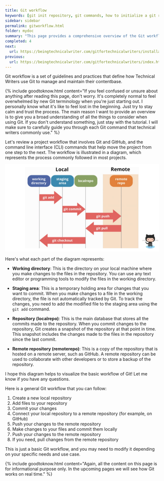 ```yaml
---
title: Git workflow
keywords: [git init repository, git commands, how to initialize a git repository, git repository github,git repository tutorial, select a branch]
sidebar: sidebar
permalink: gitworkflow.html
folder: mydoc
summary: "This page provides a comprehensive overview of the Git workflow."
completed: 4
next:
  url: https://beingtechnicalwriter.com/gitfortechnicalwriters/installation.html
previous:
  url: https://beingtechnicalwriter.com/gitfortechnicalwriters/index.html
---
```


Git workflow is a set of guidelines and practices that define how Technical Writers use Git to manage and maintain their contentbase. 

{% include goodtoknow.html content="If you feel confused or unsure about anything after reading this page, don't worry. It's completely normal to feel overwhelmed by new Git terminology when you're just starting out. I personally know what it's like to feel lost in the beginning. Just try to stay calm and trust the process. The main reason I want to provide an overview is to give you a broad understanding of all the things to consider when using Git. If you don't understand something, just stay with the tutorial. I will make sure to carefully guide you through each Git command that technical writers commonly use." %}

Let's review a project workflow that involves Git and GitHub, and the command line interface (CLI) commands that help move the project from one step to the next. The workflow is illustrated in a diagram, which represents the process commonly followed in most projects.

<img title="Git Workflow" alt="Git Workflow" src="./images/gitworkflow.png">

Here's what each part of the diagram represents:

* **Working directory**: This is the directory on your local machine where you make changes to the files in the repository. You can use any text editor or programming tools to modify the files in the working directory.

* **Staging area**: This is a temporary holding area for changes that you want to commit. When you make changes to a file in the working directory, the file is not automatically tracked by Git. To track the changes, you need to add the modified file to the staging area using the `git add` command.

* **Repository (localrepo)**: This is the main database that stores all the commits made to the repository. When you commit changes to the repository, Git creates a snapshot of the repository at that point in time. This snapshot includes the changes made to the files in the repository since the last commit.
  
* **Remote repository (remoterepo)**: This is a copy of the repository that is hosted on a remote server, such as GitHub. A remote repository can be used to collaborate with other developers or to store a backup of the repository.

I hope this diagram helps to visualize the basic workflow of Git! Let me know if you have any questions.


Here is a general Git workflow that you can follow:

1. Create a new local repository
2. Add files to your repository
3. Commit your changes
4. Connect your local repository to a remote repository (for example, on GitHub)
5. Push your changes to the remote repository
6. Make changes to your files and commit them locally
7. Push your changes to the remote repository
8. If you need, pull changes from the remote repository

This is just a basic Git workflow, and you may need to modify it depending on your specific needs and use case. 

{% include goodtoknow.html content="Again, all the content on this page is for informational purpose only. In the upcoming pages we will see how Git works on real time." %}
